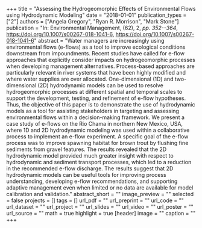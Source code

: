 +++
title = "Assessing the Hydrogeomorphic Effects of Environmental Flows using Hydrodynamic Modeling"
date = "2018-01-01"
publication_types = ["2"]
authors = ["Angela Gregory", "Ryan R. Morrison", "Mark Stone"]
publication = "In: Environmental Management, (62), 2, _pp. 352--364_, https://doi.org/10.1007/s00267-018-1041-6, https://doi.org/10.1007/s00267-018-1041-6"
abstract = "Water managers are increasingly using environmental flows (e-flows) as a tool to improve ecological conditions downstream from impoundments. Recent studies have called for e-flow approaches that explicitly consider impacts on hydrogeomorphic processes when developing management alternatives. Process-based approaches are particularly relevant in river systems that have been highly modified and where water supplies are over allocated. One-dimensional (1D) and two-dimensional (2D) hydrodynamic models can be used to resolve hydrogeomorphic processes at different spatial and temporal scales to support the development, testing, and refinement of e-flow hypotheses. Thus, the objective of this paper is to demonstrate the use of hydrodynamic models as a tool for assisting stakeholders in targeting and assessing environmental flows within a decision-making framework. We present a case study of e-flows on the Rio Chama in northern New Mexico, USA, where 1D and 2D hydrodynamic modeling was used within a collaborative process to implement an e-flow experiment. A specific goal of the e-flow process was to improve spawning habitat for brown trout by flushing fine sediments from gravel features. The results revealed that the 2D hydrodynamic model provided much greater insight with respect to hydrodynamic and sediment transport processes, which led to a reduction in the recommended e-flow discharge. The results suggest that 2D hydrodynamic models can be useful tools for improving process understanding, developing e-flow recommendations, and supporting adaptive management even when limited or no data are available for model calibration and validation."
abstract_short = ""
image_preview = ""
selected = false
projects = []
tags = []
url_pdf = ""
url_preprint = ""
url_code = ""
url_dataset = ""
url_project = ""
url_slides = ""
url_video = ""
url_poster = ""
url_source = ""
math = true
highlight = true
[header]
image = ""
caption = ""
+++

